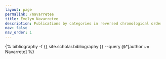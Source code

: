 ```yaml
---
layout: page
permalink: /navarretee
title: Evelyn Navarretee
description: Publications by categories in reversed chronological order. Generated by jekyll-scholar.
nav: false
nav_order: 1
---
```


<!-- _pages/publications.md -->
<div class="publications">

{% bibliography -f {{ site.scholar.bibliography }} --query @*[author ~= Navarrete] %}

</div>
